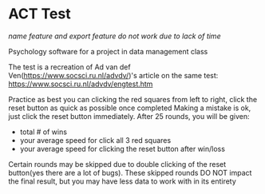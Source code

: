# ACT Test
*name feature and export feature do not work due to lack of time*

Psychology software for a project in data management class

The test is a recreation of Ad van def Ven(https://www.socsci.ru.nl/advdv/)'s article on the same test: https://www.socsci.ru.nl/advdv/engtest.htm

Practice as best you can clicking the red squares from left to right, click the reset button as quick as possible once completed
Making a mistake is ok, just click the reset button immediately.
After 25 rounds, you will be given:
- total # of wins
- your average speed for click all 3 red squares
- your average speed for clicking the reset button after win/loss

Certain rounds may be skipped due to double clicking of the reset button(yes there are a lot of bugs).
These skipped rounds DO NOT impact the final result, but you may have less data to work with in its entirety